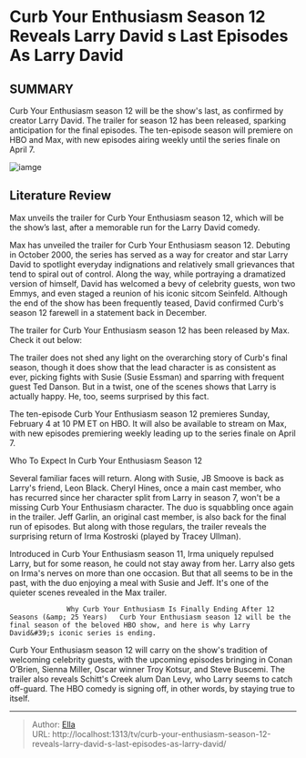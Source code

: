 # Curb Your Enthusiasm Season 12 Reveals Larry David s Last Episodes As Larry David


## SUMMARY 



  Curb Your Enthusiasm season 12 will be the show&#39;s last, as confirmed by creator Larry David.   The trailer for season 12 has been released, sparking anticipation for the final episodes.   The ten-episode season will premiere on HBO and Max, with new episodes airing weekly until the series finale on April 7.  

![iamge](https://static1.srcdn.com/wordpress/wp-content/uploads/2024/01/larry-david-in-curb-season-12.jpg)

## Literature Review
Max unveils the trailer for Curb Your Enthusiasm season 12, which will be the show’s last, after a memorable run for the Larry David comedy.




Max has unveiled the trailer for Curb Your Enthusiasm season 12. Debuting in October 2000, the series has served as a way for creator and star Larry David to spotlight everyday indignations and relatively small grievances that tend to spiral out of control. Along the way, while portraying a dramatized version of himself, David has welcomed a bevy of celebrity guests, won two Emmys, and even staged a reunion of his iconic sitcom Seinfeld. Although the end of the show has been frequently teased, David confirmed Curb&#39;s season 12 farewell in a statement back in December.




The trailer for Curb Your Enthusiasm season 12 has been released by Max. Check it out below:


 

The trailer does not shed any light on the overarching story of Curb&#39;s final season, though it does show that the lead character is as consistent as ever, picking fights with Susie (Susie Essman) and sparring with frequent guest Ted Danson. But in a twist, one of the scenes shows that Larry is actually happy. He, too, seems surprised by this fact.





The ten-episode Curb Your Enthusiasm season 12 premieres Sunday, February 4 at 10 PM ET on HBO. It will also be available to stream on Max, with new episodes premiering weekly leading up to the series finale on April 7.





 Who To Expect In Curb Your Enthusiasm Season 12 
          




Several familiar faces will return. Along with Susie, JB Smoove is back as Larry&#39;s friend, Leon Black. Cheryl Hines, once a main cast member, who has recurred since her character split from Larry in season 7, won&#39;t be a missing Curb Your Enthusiasm character. The duo is squabbling once again in the trailer. Jeff Garlin, an original cast member, is also back for the final run of episodes. But along with those regulars, the trailer reveals the surprising return of Irma Kostroski (played by Tracey Ullman).

Introduced in Curb Your Enthusiasm season 11, Irma uniquely repulsed Larry, but for some reason, he could not stay away from her. Larry also gets on Irma&#39;s nerves on more than one occasion. But that all seems to be in the past, with the duo enjoying a meal with Susie and Jeff. It&#39;s one of the quieter scenes revealed in the Max trailer.

                  Why Curb Your Enthusiasm Is Finally Ending After 12 Seasons (&amp; 25 Years)   Curb Your Enthusiasm season 12 will be the final season of the beloved HBO show, and here is why Larry David&#39;s iconic series is ending.    




Curb Your Enthusiasm season 12 will carry on the show&#39;s tradition of welcoming celebrity guests, with the upcoming episodes bringing in Conan O’Brien, Sienna Miller, Oscar winner Troy Kotsur, and Steve Buscemi. The trailer also reveals Schitt&#39;s Creek alum Dan Levy, who Larry seems to catch off-guard. The HBO comedy is signing off, in other words, by staying true to itself.



---

> Author: [Ella](https://instagram.hk.cn/)  
> URL: http://localhost:1313/tv/curb-your-enthusiasm-season-12-reveals-larry-david-s-last-episodes-as-larry-david/  

